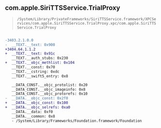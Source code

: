 ## com.apple.SiriTTSService.TrialProxy

> `/System/Library/PrivateFrameworks/SiriTTSService.framework/XPCServices/com.apple.SiriTTSService.TrialProxy.xpc/com.apple.SiriTTSService.TrialProxy`

```diff

-3403.2.1.0.0
-  __TEXT.__text: 0x900
+3404.64.1.1.2
+  __TEXT.__text: 0x91c
   __TEXT.__auth_stubs: 0x230
+  __TEXT.__objc_methlist: 0x104
   __TEXT.__const: 0x70
   __TEXT.__cstring: 0xdc
   __TEXT.__swift5_entry: 0x8

   __DATA_CONST.__objc_protolist: 0x20
   __DATA_CONST.__objc_imageinfo: 0x8
   __DATA_CONST.__objc_protorefs: 0x10
-  __DATA.__objc_const: 0x2f0
+  __DATA.__objc_const: 0x100
+  __DATA.__objc_selrefs: 0xa0
   __DATA.__data: 0xf0
   __DATA.__common: 0x8
   - /System/Library/Frameworks/Foundation.framework/Foundation

```

